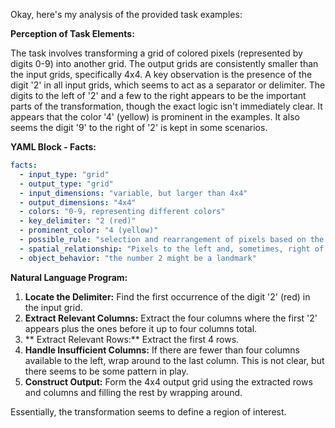 Okay, here's my analysis of the provided task examples:

**Perception of Task Elements:**

The task involves transforming a grid of colored pixels (represented by digits 0-9) into another grid. The output grids are consistently smaller than the input grids, specifically 4x4. A key observation is the presence of the digit '2' in all input grids, which seems to act as a separator or delimiter. The digits to the left of '2' and a few to the right appears to be the important parts of the transformation, though the exact logic isn't immediately clear. It appears that the color '4' (yellow) is prominent in the examples. It also seems the digit '9' to the right of '2' is kept in some scenarios.

**YAML Block - Facts:**


```yaml
facts:
  - input_type: "grid"
  - output_type: "grid"
  - input_dimensions: "variable, but larger than 4x4"
  - output_dimensions: "4x4"
  - colors: "0-9, representing different colors"
  - key_delimiter: "2 (red)"
  - prominent_color: "4 (yellow)"
  - possible_rule: "selection and rearrangement of pixels based on the delimiter '2'"
  - spatial_relationship: "Pixels to the left and, sometimes, right of '2' are important."
  - object_behavior: "the number 2 might be a landmark"
```


**Natural Language Program:**

1.  **Locate the Delimiter:** Find the first occurrence of the digit '2' (red) in the input grid.
2.  **Extract Relevant Columns:** Extract the four columns where the first '2' appears plus the ones before it up to four columns total.
3. ** Extract Relevant Rows:** Extract the first 4 rows.
4.  **Handle Insufficient Columns:** If there are fewer than four columns available to the left, wrap around to the last column. This is not clear, but there seems to be some pattern in play.
5.  **Construct Output:** Form the 4x4 output grid using the extracted rows and columns and filling the rest by wrapping around.

Essentially, the transformation seems to define a region of interest.
